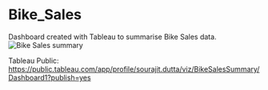 # Bike_Sales
Dashboard created with Tableau to summarise Bike Sales data.
![Bike Sales summary](https://github.com/SourajitD/Bike_Sales/assets/110446951/27d56947-f12d-4dd4-8c2c-de0f7f844896)

Tableau Public: https://public.tableau.com/app/profile/sourajit.dutta/viz/BikeSalesSummary/Dashboard1?publish=yes
